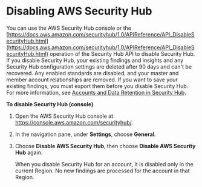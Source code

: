 # Disabling AWS Security Hub<a name="securityhub-disable"></a>

You can use the AWS Security Hub console or the [https://docs.aws.amazon.com/securityhub/1.0/APIReference/API_DisableSecurityHub.html](https://docs.aws.amazon.com/securityhub/1.0/APIReference/API_DisableSecurityHub.html) operation of the Security Hub API to disable Security Hub\. If you disable Security Hub, your existing findings and insights and any Security Hub configuration settings are deleted after 90 days and can't be recovered\. Any enabled standards are disabled, and your master and member account relationships are removed\. If you want to save your existing findings, you must export them before you disable Security Hub\. For more information, see [Accounts and Data Retention in Security Hub](securityhub-accounts.md#securityhub-data-retention)\.

**To disable Security Hub \(console\)**

1. Open the AWS Security Hub console at [https://console\.aws\.amazon\.com/securityhub/](https://console.aws.amazon.com/securityhub/)\.

1. In the navigation pane, under **Settings**, choose **General**\.

1. Choose **Disable AWS Security Hub**, then choose **Disable AWS Security Hub** again\.

   When you disable Security Hub for an account, it is disabled only in the current Region\. No new findings are processed for the account in that Region\.
